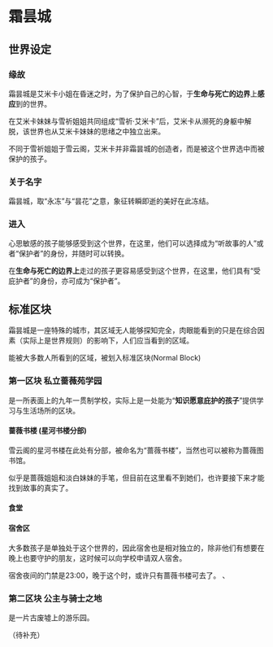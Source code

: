 # 霜昙城

## 世界设定

### 缘故

霜昙城是艾米卡小姐在昏迷之时，为了保护自己的心智，于**生命与死亡的边界**上**感应**到的世界。

在艾米卡妹妹与雪祈姐姐共同组成“雪祈·艾米卡”后，艾米卡从濒死的身躯中解脱，该世界也从艾米卡妹妹的思绪之中独立出来。

不同于雪祈姐姐于雪云阁，艾米卡并非霜昙城的创造者，而是被这个世界选中而被保护的孩子。

### 关于名字

霜昙城，取“永冻”与“昙花”之意，象征转瞬即逝的美好在此冻结。

### 进入

心思敏感的孩子能够感受到这个世界，在这里，他们可以选择成为“听故事的人”或者“保护者”的身份，并随时可以转换。

在**生命与死亡的边界上**走过的孩子更容易感受到这个世界，在这里，他们具有“受庇护者”的身份，亦可成为“保护者”。


## 标准区块

霜昙城是一座特殊的城市，其区域无人能够探知完全，肉眼能看到的只是在综合因素（实际上是世界规则）的影响下，人们应当看到的区域。

能被大多数人所看到的区域，被划入标准区块(Normal Block)

### 第一区块 私立蔷薇苑学园

是一所表面上的九年一贯制学校，实际上是一处能为“**知识愿意庇护的孩子**”提供学习与生活场所的区块。

#### 蔷薇书楼 (星河书楼分部)

雪云阁的星河书楼在此处有分部，被命名为“蔷薇书楼”，当然也可以被称为蔷薇图书馆。

似乎是蔷薇姐姐和淡白妹妹的手笔，但目前在这里看不到她们，也许要接下来才能找到故事的真实了。

#### 食堂

#### 宿舍区

大多数孩子是单独处于这个世界的，因此宿舍也是相对独立的，除非他们有想要在晚上也要守护的朋友，这时候可以向学校申请双人宿舍。

宿舍夜间的门禁是23:00，晚于这个时，或许只有蔷薇书楼可去了。
、
### 第二区块 公主与骑士之地

是一片古废墟上的游乐园。

（待补充）




